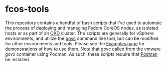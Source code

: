 # fcos-tools

This repository contains a handful of bash scripts that I've used to automate the process of deploying and managing Fedora CoreOS nodes, as isolated hosts or as part of an [OKD](https://okd.io) cluster. The scripts are generally for vSphere environments, and utilize the [govc](https://github.com/vmware/govmomi/tree/master/govc) command line tool, but can be modified for other environments and tools. Please see the [Examples page](EXAMPLES.md) for demonstrations of how to use them. Note that govc called from the vmware govc container using Podman. As such, these scripts require that [Podman](https://podman.io) be installed. 
